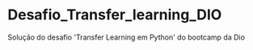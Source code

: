 # Desafio_Transfer_learning_DIO

Solução do desafio 'Transfer Learning em Python' do bootcamp da Dio
